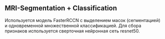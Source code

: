 ## MRI-Segmentation + Classification

Используется модель FasterRCCN с выделением масок (сегментацией) и одновременной множественной классификацией. Для сбора признаков используется сверточная нейронная сеть resnet50. 
